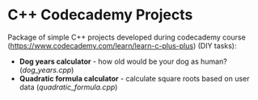 # C++ Codecademy Projects
Package of simple C++ projects developed during codecademy course (https://www.codecademy.com/learn/learn-c-plus-plus) (DIY tasks):
* **Dog years calculator** - how old would be your dog as human? (*dog_years.cpp*)
* **Quadratic formula calculator** - calculate square roots based on user data (*quadratic_formula.cpp*)
